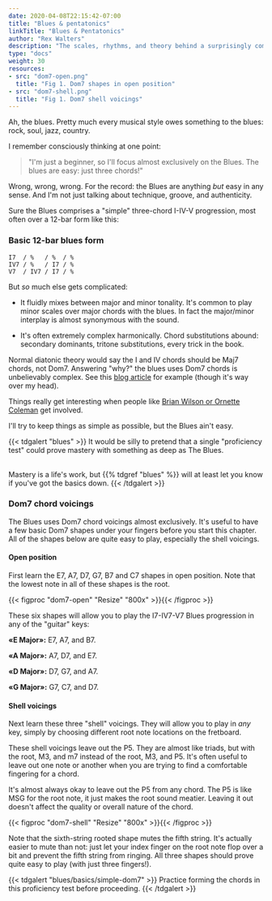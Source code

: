 ```yaml
---
date: 2020-04-08T22:15:42-07:00
title: "Blues & pentatonics"
linkTitle: "Blues & Pentatonics"
author: "Rex Walters"
description: "The scales, rhythms, and theory behind a surprisingly complex form"
type: "docs"
weight: 30
resources:
- src: "dom7-open.png"
  title: "Fig 1. Dom7 shapes in open position"
- src: "dom7-shell.png"
  title: "Fig 1. Dom7 shell voicings"
---
```


Ah, the blues. Pretty much every musical style owes something to the blues: rock, soul, jazz, country.

I remember consciously thinking at one point:

> "I'm just a beginner, so I'll focus almost exclusively on the Blues. The blues are easy: just three chords!"

Wrong, wrong, wrong. For the record: the Blues are anything *but* easy in any sense. And I'm not just talking about technique, groove, and authenticity.

Sure the Blues comprises a "simple" three-chord I-IV-V progression, most often over a 12-bar form like this:

### Basic 12-bar blues form

    I7  / %   / %  / %
    IV7 / %   / I7 / %
    V7  / IV7 / I7 / %


But *so* much else gets complicated:

* It fluidly mixes between major and minor tonality. It's common to play minor scales over major chords with the blues. In fact the major/minor interplay is almost synonymous with the sound.

* It's often extremely complex harmonically. Chord substitutions abound: secondary dominants, tritone substitutions, every trick in the book.

Normal diatonic theory would say the I and IV chords should be Maj7 chords, not Dom7. Answering "why?" the blues uses Dom7 chords is unbelievably complex. See this [blog article](http://www.ethanhein.com/wp/2014/blues-tonality/) for example (though it's way over my head).

Things really get interesting when people like <a href="https://flypaper.soundfly.com/features/understanding-advanced-blues-harmony/" target="_blank">Brian Wilson or Ornette Coleman</a> get involved.

I'll try to keep things as simple as possible, but the Blues ain't easy.

{{< tdgalert "blues" >}}
It would be silly to pretend that a single "proficiency test" could prove
mastery with something as deep as The Blues.<br><br>

Mastery is a life's work, but {{% tdgref "blues" %}} will at least let
you know if you've got the basics down.
{{< /tdgalert >}}

### Dom7 chord voicings

The Blues uses Dom7 chord voicings almost exclusively. It's useful to have a few basic Dom7 shapes under your fingers before you start this chapter. All of the shapes below are quite easy to play, especially the shell voicings.

#### Open position

First learn the E7, A7, D7, G7, B7 and C7 shapes in open position. Note that the lowest note in all of these shapes is the root.

{{< figproc "dom7-open" "Resize" "800x" >}}{{< /figproc >}}

These six shapes will allow you to play the I7-IV7-V7 Blues progression in any of the "guitar" keys:

**&laquo;E Major&raquo;:** E7, A7, and B7.

**&laquo;A Major&raquo;:** A7, D7, and E7.

**&laquo;D Major&raquo;:** D7, G7, and A7.

**&laquo;G Major&raquo;:** G7, C7, and D7.

#### Shell voicings

Next learn these three "shell" voicings. They will allow you to play in *any* key, simply by choosing different root note locations on the fretboard.

These shell voicings leave out the P5. They are almost like triads, but with the root, M3, and m7 instead of the root, M3, and P5. It's often useful to leave out one note or another when you are trying to find a comfortable fingering for a chord.

It's almost always okay to leave out the P5 from any chord. The P5 is like MSG for the root note, it just makes the root sound meatier. Leaving it out doesn't affect the quality or overall nature of the chord.

{{< figproc "dom7-shell" "Resize" "800x" >}}{{< /figproc >}}

Note that the sixth-string rooted shape mutes the fifth string. It's actually easier to mute than not: just let your index finger on the root note flop over a bit and prevent the fifth string from ringing. All three shapes should prove quite easy to play (with just three fingers!).

{{< tdgalert "blues/basics/simple-dom7" >}}
Practice forming the chords in this proficiency test before proceeding.
{{< /tdgalert >}}
